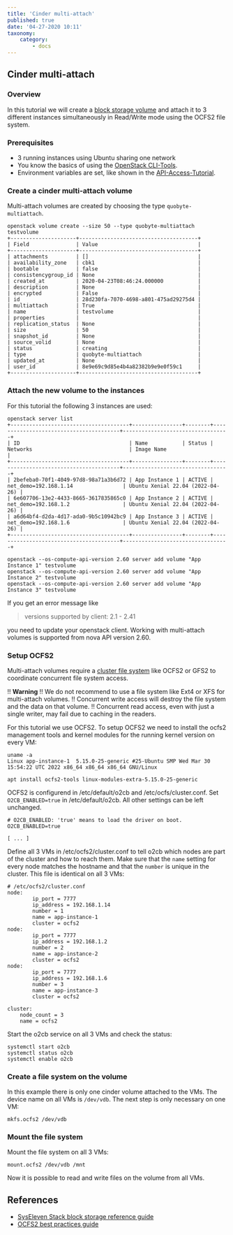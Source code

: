 ```yaml
---
title: 'Cinder multi-attach'
published: true
date: '04-27-2020 10:11'
taxonomy:
    category:
        - docs
---
```


## Cinder multi-attach

### Overview

In this tutorial we will create a [block storage volume](../../04.Reference/04.block-storage/docs.en.md) and attach it to 3 different instances simultaneously in Read/Write mode using the OCFS2 file system.

### Prerequisites

* 3 running instances using Ubuntu sharing one network
* You know the basics of using the [OpenStack CLI-Tools](../../03.Howtos/02.openstack-cli/docs.en.md).
* Environment variables are set, like shown in the [API-Access-Tutorial](../02.api-access/docs.en.md).

### Create a cinder multi-attach volume

Multi-attach volumes are created by choosing the type `quobyte-multiattach`.

```shell
openstack volume create --size 50 --type quobyte-multiattach  testvolume
+---------------------+--------------------------------------+
| Field               | Value                                |
+---------------------+--------------------------------------+
| attachments         | []                                   |
| availability_zone   | cbk1                                 |
| bootable            | false                                |
| consistencygroup_id | None                                 |
| created_at          | 2020-04-23T08:46:24.000000           |
| description         | None                                 |
| encrypted           | False                                |
| id                  | 28d230fa-7070-4698-a801-475ad29275d4 |
| multiattach         | True                                 |
| name                | testvolume                           |
| properties          |                                      |
| replication_status  | None                                 |
| size                | 50                                   |
| snapshot_id         | None                                 |
| source_volid        | None                                 |
| status              | creating                             |
| type                | quobyte-multiattach                  |
| updated_at          | None                                 |
| user_id             | 8e9e69c9d85e4b4a82382b9e9e0f59c1     |
+---------------------+--------------------------------------+
```

### Attach the new volume to the instances

For this tutorial the following 3 instances are used:

```shell
openstack server list
+--------------------------------------+----------------+--------+----------------------------------------+----------------------------------+
| ID                                   | Name           | Status | Networks                               | Image Name                       |
+--------------------------------------+----------------+--------+----------------------------------------+----------------------------------+
| 2befeba0-70f1-4049-97d8-98a71a3b6d72 | App Instance 1 | ACTIVE | net_demo=192.168.1.14                | Ubuntu Xenial 22.04 (2022-04-26) |
| 6e607706-13e2-4433-8665-3617835865c0 | App Instance 2 | ACTIVE | net_demo=192.168.1.2                 | Ubuntu Xenial 22.04 (2022-04-26) |
| a6d64bf4-d2da-4d17-ada0-9b5c10942bc9 | App Instance 3 | ACTIVE | net_demo=192.168.1.6                 | Ubuntu Xenial 22.04 (2022-04-26) |
+--------------------------------------+----------------+--------+----------------------------------------+----------------------------------+

openstack --os-compute-api-version 2.60 server add volume "App Instance 1" testvolume
openstack --os-compute-api-version 2.60 server add volume "App Instance 2" testvolume
openstack --os-compute-api-version 2.60 server add volume "App Instance 3" testvolume

```

If you get an error message like
>versions supported by client: 2.1 - 2.41

you need to update your openstack client. Working with multi-attach volumes is supported from nova API version 2.60.


### Setup OCFS2

Multi-attach volumes require a [cluster file system](https://en.wikipedia.org/wiki/Clustered_file_system#SHARED-DISK) like OCFS2 or GFS2 to coordinate concurrent file system access.

!! **Warning**
!! We do not recommend to use a file system like Ext4 or XFS for multi-attach volumes.
!! Concurrent write access will destroy the file system and the data on that volume.
!! Concurrent read access, even with just a single writer, may fail due to caching in the readers.

For this tutorial we use OCFS2.
To setup OCFS2 we need to install the ocfs2 management tools and kernel modules for the running kernel version on every VM:

```shell
uname -a
Linux app-instance-1  5.15.0-25-generic #25-Ubuntu SMP Wed Mar 30 15:54:22 UTC 2022 x86_64 x86_64 x86_64 GNU/Linux

apt install ocfs2-tools linux-modules-extra-5.15.0-25-generic
```

OCFS2 is configurend in /etc/default/o2cb and /etc/ocfs/cluster.conf.
Set `O2CB_ENABLED=true` in /etc/default/o2cb. All other settings can be left unchanged.

```shell
# O2CB_ENABLED: 'true' means to load the driver on boot.
O2CB_ENABLED=true

[ ... ]
```

Define all 3 VMs in /etc/ocfs2/cluster.conf to tell o2cb which nodes are part of the cluster and how to reach them. Make sure that the `name` setting for every node matches the hostname and that the `number` is unique in the cluster.
This file is identical on all 3 VMs:

```shell
# /etc/ocfs2/cluster.conf
node:
        ip_port = 7777
        ip_address = 192.168.1.14
        number = 1
        name = app-instance-1
        cluster = ocfs2
node:
        ip_port = 7777
        ip_address = 192.168.1.2
        number = 2
        name = app-instance-2
        cluster = ocfs2
node:
        ip_port = 7777
        ip_address = 192.168.1.6
        number = 3
        name = app-instance-3
        cluster = ocfs2

cluster:
    node_count = 3
    name = ocfs2
```

Start the o2cb service on all 3 VMs and check the status:

```shell
systemctl start o2cb
systemctl status o2cb
systemctl enable o2cb
```

### Create a file system on the volume

In this example there is only one cinder volume attached to the VMs. The device name on all VMs is `/dev/vdb`.
The next step is only necessary on one VM:

```shell
mkfs.ocfs2 /dev/vdb
```

### Mount the file system

Mount the file system on all 3 VMs:

```shell
mount.ocfs2 /dev/vdb /mnt
```

Now it is possible to read and write files on the volume from all VMs.

## References

* [SysEleven Stack block storage reference guide](../../04.Reference/04.block-storage/docs.en.md)
* [OCFS2 best practices guide](http://www.oracle.com/us/technologies/linux/ocfs2-best-practices-2133130.pdf)
